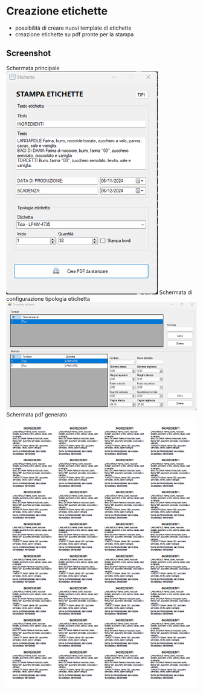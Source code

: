 # Creazione etichette
- possibilità di creare nuovi template di etichette
- creazione etichette su pdf pronte per la stampa

## Screenshot

Schermata principale
![screenshot-principale](https://raw.githubusercontent.com/archistico/Etichette/refs/heads/main/screenshot-label-etichette-01.png)
Schermata di configurazione tipologia etichetta
![screenshot-configurazione](https://raw.githubusercontent.com/archistico/Etichette/refs/heads/main/screenshot-label-etichette-02.png)
Schermata pdf generato
![screenshot-pdf](https://raw.githubusercontent.com/archistico/Etichette/refs/heads/main/screenshot-label-etichette-pdf-03.png)

